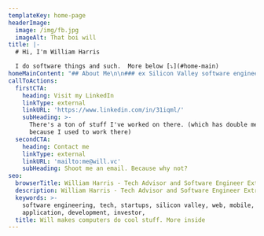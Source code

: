 ```yaml
---
templateKey: home-page
headerImage:
  image: /img/fb.jpg
  imageAlt: That boi will
title: |-
  # Hi, I'm William Harris

  I do software things and such.  More below [⤵️](#home-main)
homeMainContent: "## About Me\n\n### ex Silicon Valley software engineer and tech advisor\n\nHave shipped web and mobile apps for everything\\\nfrom small 2 person team customers as a freelancer ...\\\nto top tier Silicon Valley Startups and Giants (ex-Linkedin)\n\n\n\nI'm a product engineer \U0001F468\U0001F3FF‍\U0001F52C.\n\nI love working with other roles at a company (product, biz dev, sales, etc.) to figure out how to turn what we want to do for our customers and the business into code. Then shepherds that into production and manages the ROI lifecycle."
callToActions:
  firstCTA:
    heading: Visit my LinkedIn
    linkType: external
    linkURL: 'https://www.linkedin.com/in/31iqml/'
    subHeading: >-
      There's a ton of stuff I've worked on there. (which has double meaning
      because I used to work there)
  secondCTA:
    heading: Contact me
    linkType: external
    linkURL: 'mailto:me@will.vc'
    subHeading: Shoot me an email. Because why not?
seo:
  browserTitle: William Harris - Tech Advisor and Software Engineer Extraordinaire
  description: William Harris - Tech Advisor and Software Engineer Extraordinaire
  keywords: >-
    software engineering, tech, startups, silicon valley, web, mobile,
    application, development, investor, 
  title: Will makes computers do cool stuff. More inside
---
```


